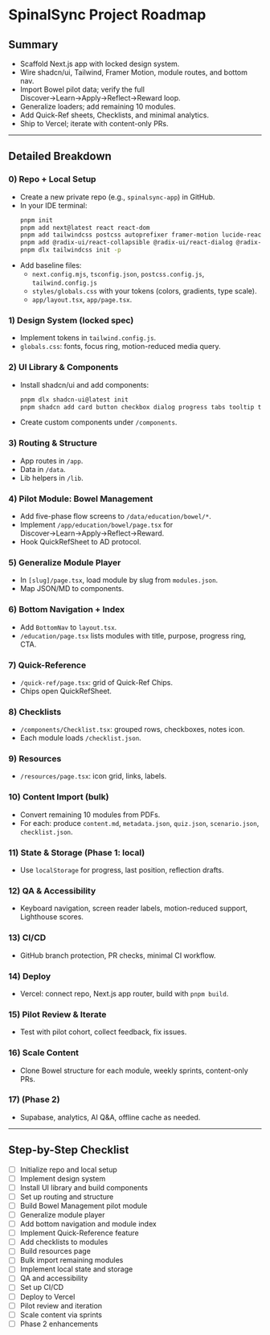 # SpinalSync Project Roadmap

## Summary

- Scaffold Next.js app with locked design system.
- Wire shadcn/ui, Tailwind, Framer Motion, module routes, and bottom nav.
- Import Bowel pilot data; verify the full Discover→Learn→Apply→Reflect→Reward loop.
- Generalize loaders; add remaining 10 modules.
- Add Quick-Ref sheets, Checklists, and minimal analytics.
- Ship to Vercel; iterate with content-only PRs.

---

## Detailed Breakdown

### 0) Repo + Local Setup
- Create a new private repo (e.g., `spinalsync-app`) in GitHub.
- In your IDE terminal:
  ```bash
  pnpm init
  pnpm add next@latest react react-dom
  pnpm add tailwindcss postcss autoprefixer framer-motion lucide-react class-variance-authority
  pnpm add @radix-ui/react-collapsible @radix-ui/react-dialog @radix-ui/react-accordion
  pnpm dlx tailwindcss init -p
  ```
- Add baseline files:
  - `next.config.mjs`, `tsconfig.json`, `postcss.config.js`, `tailwind.config.js`
  - `styles/globals.css` with your tokens (colors, gradients, type scale).
  - `app/layout.tsx`, `app/page.tsx`.

### 1) Design System (locked spec)
- Implement tokens in `tailwind.config.js`.
- `globals.css`: fonts, focus ring, motion-reduced media query.

### 2) UI Library & Components
- Install shadcn/ui and add components:
  ```bash
  pnpm dlx shadcn-ui@latest init
  pnpm shadcn add card button checkbox dialog progress tabs tooltip textarea radio-group sheet badge accordion separator input slider
  ```
- Create custom components under `/components`.

### 3) Routing & Structure
- App routes in `/app`.
- Data in `/data`.
- Lib helpers in `/lib`.

### 4) Pilot Module: Bowel Management
- Add five-phase flow screens to `/data/education/bowel/*`.
- Implement `/app/education/bowel/page.tsx` for Discover→Learn→Apply→Reflect→Reward.
- Hook QuickRefSheet to AD protocol.

### 5) Generalize Module Player
- In `[slug]/page.tsx`, load module by slug from `modules.json`.
- Map JSON/MD to components.

### 6) Bottom Navigation + Index
- Add `BottomNav` to `layout.tsx`.
- `/education/page.tsx` lists modules with title, purpose, progress ring, CTA.

### 7) Quick-Reference
- `/quick-ref/page.tsx`: grid of Quick-Ref Chips.
- Chips open QuickRefSheet.

### 8) Checklists
- `/components/Checklist.tsx`: grouped rows, checkboxes, notes icon.
- Each module loads `/checklist.json`.

### 9) Resources
- `/resources/page.tsx`: icon grid, links, labels.

### 10) Content Import (bulk)
- Convert remaining 10 modules from PDFs.
- For each: produce `content.md`, `metadata.json`, `quiz.json`, `scenario.json`, `checklist.json`.

### 11) State & Storage (Phase 1: local)
- Use `localStorage` for progress, last position, reflection drafts.

### 12) QA & Accessibility
- Keyboard navigation, screen reader labels, motion-reduced support, Lighthouse scores.

### 13) CI/CD
- GitHub branch protection, PR checks, minimal CI workflow.

### 14) Deploy
- Vercel: connect repo, Next.js app router, build with `pnpm build`.

### 15) Pilot Review & Iterate
- Test with pilot cohort, collect feedback, fix issues.

### 16) Scale Content
- Clone Bowel structure for each module, weekly sprints, content-only PRs.

### 17) (Phase 2)
- Supabase, analytics, AI Q&A, offline cache as needed.

---

## Step-by-Step Checklist

- [ ] Initialize repo and local setup
- [ ] Implement design system
- [ ] Install UI library and build components
- [ ] Set up routing and structure
- [ ] Build Bowel Management pilot module
- [ ] Generalize module player
- [ ] Add bottom navigation and module index
- [ ] Implement Quick-Reference feature
- [ ] Add checklists to modules
- [ ] Build resources page
- [ ] Bulk import remaining modules
- [ ] Implement local state and storage
- [ ] QA and accessibility
- [ ] Set up CI/CD
- [ ] Deploy to Vercel
- [ ] Pilot review and iteration
- [ ] Scale content via sprints
- [ ] Phase 2 enhancements
